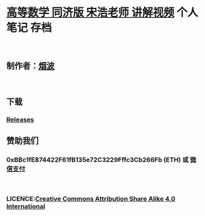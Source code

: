 # [高等数学 同济版 宋浩老师 讲解视频](https://www.bilibili.com/video/BV1Eb411u7Fw/?spm_id_from=333.337.search-card.all.click) 个人笔记 存档

<br>

## 制作者：[烟波](https://github.com/yanboishere)

<br>

## 下载
### [Releases](https://github.com/yanboishere/SongHao-Online-Course-of-Advanced-Mathematics-Notes/releases)


## 赞助我们
### 0xBBc1fE874422F61fB135e72C3229Fffc3Cb266Fb (ETH) 或 [微信支付](https://yanbo.tech/post/support/)

<br>

### LICENCE:[Creative Commons Attribution Share Alike 4.0 International](https://creativecommons.org/licenses/by-sa/4.0/deed.zh)
